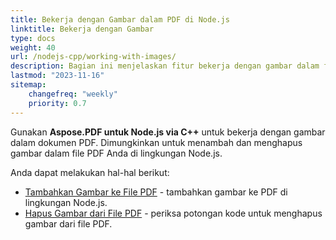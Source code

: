 ```yaml
---
title: Bekerja dengan Gambar dalam PDF di Node.js
linktitle: Bekerja dengan Gambar
type: docs
weight: 40
url: /nodejs-cpp/working-with-images/
description: Bagian ini menjelaskan fitur bekerja dengan gambar dalam file PDF di Node.js.
lastmod: "2023-11-16"
sitemap:
    changefreq: "weekly"
    priority: 0.7
---
```


Gunakan **Aspose.PDF untuk Node.js via C++** untuk bekerja dengan gambar dalam dokumen PDF. Dimungkinkan untuk menambah dan menghapus gambar dalam file PDF Anda di lingkungan Node.js.

Anda dapat melakukan hal-hal berikut:

- [Tambahkan Gambar ke File PDF](/pdf/nodejs-cpp/add-image-to-pdf/) - tambahkan gambar ke PDF di lingkungan Node.js.
- [Hapus Gambar dari File PDF](/pdf/nodejs-cpp/delete-images-from-pdf-file/) - periksa potongan kode untuk menghapus gambar dari file PDF.